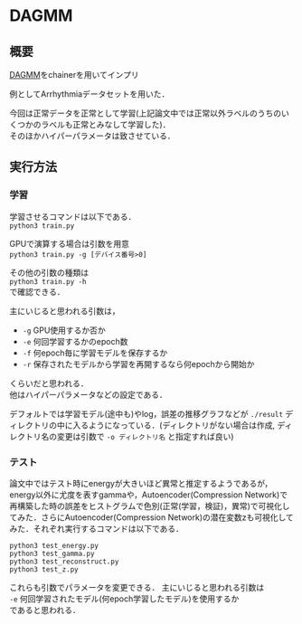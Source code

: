 # DAGMM

## 概要
[DAGMM](https://openreview.net/pdf?id=BJJLHbb0-)をchainerを用いてインプリ  

例としてArrhythmiaデータセットを用いた．  

今回は正常データを正常として学習(上記論文中では正常以外ラベルのうちのいくつかのラベルも正常とみなして学習した)．  
そのほかハイパーパラメータは致させている．

## 実行方法

### 学習
学習させるコマンドは以下である．  
`python3 train.py`  

GPUで演算する場合は引数を用意  
`python3 train.py -g [デバイス番号>0]`

その他の引数の種類は  
`python3 train.py -h`  
で確認できる．

主にいじると思われる引数は，  
- `-g` GPU使用するか否か  
- `-e` 何回学習するかのepoch数  
- `-f` 何epoch毎に学習モデルを保存するか  
- `-r` 保存されたモデルから学習を再開するなら何epochから開始か

くらいだと思われる．  
他はハイパーパラメータなどの設定である．

デフォルトでは学習モデル(途中も)やlog，誤差の推移グラフなどが `./result` ディレクトリの中に入るようになっている．(ディレクトリがない場合は作成, ディレクトリ名の変更は引数で `-o ディレクトリ名` と指定すれば良い)


### テスト
論文中ではテスト時にenergyが大きいほど異常と推定するようであるが，energy以外に尤度を表すgammaや，Autoencoder(Compression Network)で再構築した時の誤差をヒストグラムで色別(正常(学習，検証)，異常)で可視化してみた．さらにAutoencoder(Compression Network)の潜在変数zも可視化してみた．それぞれ実行するコマンドは以下である．

`python3 test_energy.py`  
`python3 test_gamma.py`  
`python3 test_reconstruct.py`  
`python3 test_z.py`  

これらも引数でパラメータを変更できる．
主にいじると思われる引数は  
`-e` 何回学習されたモデル(何epoch学習したモデル)を使用するか  
であると思われる．
